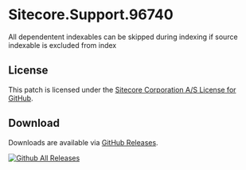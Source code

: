 # Sitecore.Support.96740
All dependentent indexables can be skipped during indexing if source indexable is excluded from index

## License  
This patch is licensed under the [Sitecore Corporation A/S License for GitHub](https://github.com/sitecoresupport/Sitecore.Support.96740/blob/master/LICENSE).  

## Download  
Downloads are available via [GitHub Releases](https://github.com/sitecoresupport/Sitecore.Support.96740/releases).  

[![Github All Releases](https://img.shields.io/github/downloads/SitecoreSupport/Sitecore.Support.96740/total.svg)](https://github.com/SitecoreSupport/Sitecore.Support.96740/releases)

